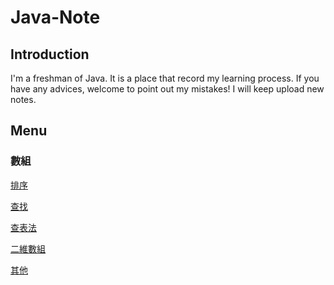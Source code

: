 # Java-Note

## Introduction
I'm a freshman of Java. It is a place that record my learning process. If you have any advices, welcome to point out my mistakes! I will keep upload new notes.

## Menu

### 數組
[排序](https://github.com/jack870131/Java-Note/blob/master/Array/1.%20%E6%8E%92%E5%BA%8F.md)

[查找](https://github.com/jack870131/Java-Note/blob/master/Array/2.%20%E6%9F%A5%E6%89%BE.md)

[查表法](https://github.com/jack870131/Java-Note/blob/master/Array/3.%20%E6%9F%A5%E8%A1%A8%E6%B3%95.md)

[二維數組](https://github.com/jack870131/Java-Note/blob/master/Array/4.%20%E4%BA%8C%E7%B6%AD%E6%95%B8%E7%B5%84.md)

[其他]()
